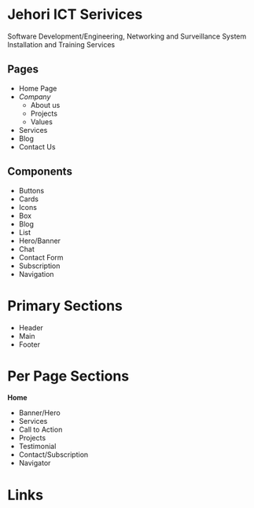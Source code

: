 # Jehori ICT Serivices

Software Development/Engineering, Networking and Surveillance System Installation and Training Services


## Pages 

* Home Page
* _Company_
  - About us
  - Projects
  - Values
* Services
* Blog
* Contact Us


## Components
* Buttons
* Cards
* Icons
* Box
* Blog
* List
* Hero/Banner
* Chat
* Contact Form
* Subscription
* Navigation


# Primary Sections

* Header
* Main
* Footer

# Per Page Sections
**Home**
* Banner/Hero
* Services
* Call to Action
* Projects
* Testimonial
* Contact/Subscription
* Navigator

# Links